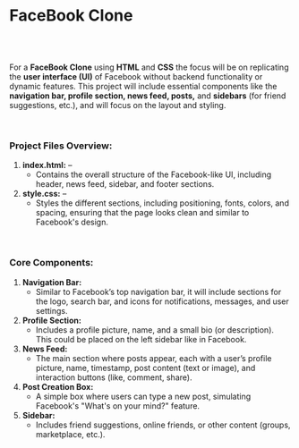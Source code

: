 <h1>
    <a href="https://akshat0502.github.io/FaceBook-Clone/" style="text-decoration: none;"><b>FaceBook Clone</b></a>
</h1>
    <br><br>
    <p>For a <b>FaceBook Clone</b> using <b>HTML</b> and <b>CSS</b> the focus will be on replicating the <b>user interface (UI)</b> of Facebook without backend functionality or dynamic features. This project will include essential components like the <b>navigation bar, profile section, news feed, posts,</b> and <b>sidebars</b> (for friend suggestions, etc.), and will focus on the layout and styling.</p>
    <br>
            <h3>Project Files Overview:</h3>
            <ol>
                <li><b>index.html:</b> – <ul><li>Contains the overall structure of the Facebook-like UI, including header, news feed, sidebar, and footer sections.</li></ul></li>
                <li><b>style.css:</b> – <ul><li>Styles the different sections, including positioning, fonts, colors, and spacing, ensuring that the page looks clean and similar to Facebook's design.</li></ul></li>
            </ol>
            <br>
<h3>Core Components:</h3>
<ol>
    <li><b>Navigation Bar: </b><ul><li>Similar to Facebook’s top navigation bar, it will include sections for the logo, search bar, and icons for notifications, messages, and user settings.</li></ul></li>
    <li><b>Profile Section: </b><ul><li>Includes a profile picture, name, and a small bio (or description). This could be placed on the left sidebar like in Facebook.</li></ul></li>
    <li><b>News Feed: </b><ul><li>The main section where posts appear, each with a user’s profile picture, name, timestamp, post content (text or image), and interaction buttons (like, comment, share).</li></ul></li>
    <li><b>Post Creation Box: </b><ul><li>A simple box where users can type a new post, simulating Facebook's "What's on your mind?" feature.</li></ul></li>
    <li><b>Sidebar: </b><ul><li>Includes friend suggestions, online friends, or other content (groups, marketplace, etc.).</li></ul></li>
</ol>
